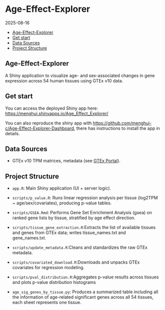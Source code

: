Age-Effect-Explorer
================
2025-08-16

- [Age-Effect-Explorer](#age-effect-explorer)
- [Get start](#get-start)
- [Data Sources](#data-sources)
- [Project Structure](#project-structure)

## Age-Effect-Explorer

A Shiny application to visualize age- and sex-associated changes in gene
expression across 54 human tissues using GTEx v10 data.

## Get start

You can access the deployed Shiny app here:
<https://menghui.shinyapps.io/Age_Effect_Explorer/>

You can also reproduce the shiny app with
<https://github.com/menghui-c/Age-Effect-Explorer-Dashboard>, there has
instructions to install the app in details.

## Data Sources

- GTEx v10 TPM matrices, metadata (see [GTEx
  Portal](https://gtexportal.org/home/)).

## Project Structure

- `app.R`: Main Shiny application (UI + server logic).

- `scripts/p_value.R`: Runs linear regression analysis per tissue
  (log2TPM ~ age/sex/covariates), producing p-value tables.

- `scripts/GSEA.Rmd`: Performs Gene Set Enrichment Analysis (gsea) on
  ranked gene lists by tissue, stratified by age effect direction.

- `scripts/tissue_gene_extraction.R`:Extracts the list of available
  tissues and genes from GTEx data; writes tissue_names.txt and
  gene_names.txt.

- `scripts/update_metadata.R`:Cleans and standardizes the raw GTEx
  metadata.

- `scripts/covariated_download.R`:Downloads and unpacks GTEx covariates
  for regression modeling.

- `scripts/pval_distribution.R`:Aggregates p-value results across
  tissues and plots p-value distribution histograms

- `age_sig_genes_by_tissue.py`: Produces a summarized table including
  all the information of age-related significant genes across all 54
  tissues, each sheet represents one tissue.
